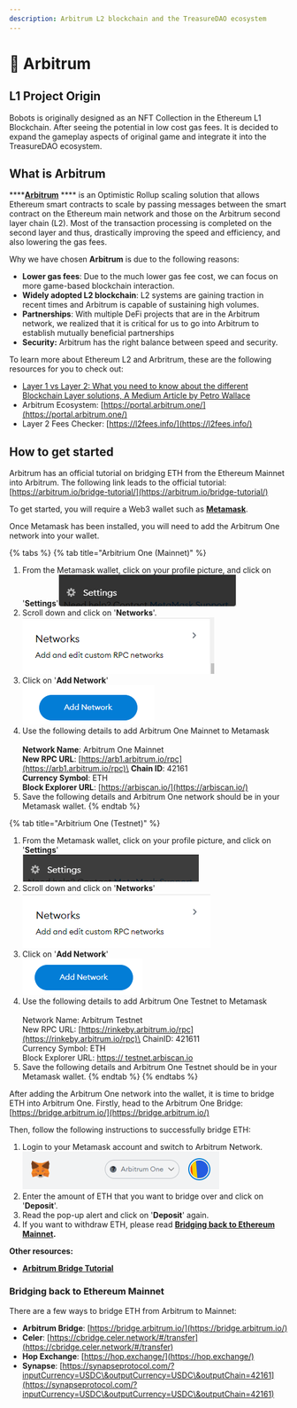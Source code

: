 ```yaml
---
description: Arbitrum L2 blockchain and the TreasureDAO ecosystem
---
```


# 🚧 Arbitrum

## L1 Project Origin

Bobots is originally designed as an NFT Collection in the Ethereum L1 Blockchain. After seeing the potential in low cost gas fees. It is decided to expand the gameplay aspects of original game and integrate it into the TreasureDAO ecosystem.

## **What is Arbitrum**

****[**Arbitrum**](https://arbitrum.io/) **** is an Optimistic Rollup scaling solution that allows Ethereum smart contracts to scale by passing messages between the smart contract on the Ethereum main network and those on the Arbitrum second layer chain (L2). Most of the transaction processing is completed on the second layer and thus, drastically improving the speed and efficiency, and also lowering the gas fees.

Why we have chosen **Arbitrum** is due to the following reasons:

* **Lower gas fees**: Due to the much lower gas fee cost, we can focus on more game-based blockchain interaction.
* **Widely adopted L2 blockchain**: L2 systems are gaining traction in recent times and Arbitrum is capable of sustaining high volumes.&#x20;
* **Partnerships**: With multiple DeFi projects that are in the Arbitrum network, we realized that it is critical for us to go into Arbitrum to establish mutually beneficial partnerships
* **Security:** Arbitrum has the right balance between speed and security.

To learn more about Ethereum L2 and Arbritrum, these are the following resources for you to check out:&#x20;

* [Layer 1 vs Layer 2: What you need to know about the different Blockchain Layer solutions, A Medium Article by Petro Wallace](https://medium.com/the-capital/layer-1-vs-layer-2-what-you-need-to-know-about-different-blockchain-layer-solutions-69f91904ce40)
* Arbitrum Ecosystem: [https://portal.arbitrum.one/](https://portal.arbitrum.one/)
* Layer 2 Fees Checker: [https://l2fees.info/](https://l2fees.info/)

## **How to get started**

Arbitrum has an official tutorial on bridging ETH from the Ethereum Mainnet into Arbitrum. The following link leads to the official tutorial: [https://arbitrum.io/bridge-tutorial/](https://arbitrum.io/bridge-tutorial/)

To get started, you will require a Web3 wallet such as [**Metamask**](https://metamask.io/).&#x20;

Once Metamask has been installed, you will need to add the Arbitrum One network into your wallet.&#x20;

{% tabs %}
{% tab title="Arbitrium One (Mainnet)" %}
1. From the Metamask wallet, click on your profile picture, and click on '**Settings**'![](<../.gitbook/assets/image (5) (1).png>)
2. Scroll down and click on '**Networks**'.\
   ![](<../.gitbook/assets/image (2).png>)
3. Click on '**Add Network**' \
   ![](<../.gitbook/assets/image (2) (1).png>)
4. Use the following details to add Arbitrum One Mainnet to Metamask \
   \
   **Network Name**: Arbitrum One Mainnet \
   **New RPC URL**: [https://arb1.arbitrum.io/rpc](https://arb1.arbitrum.io/rpc)\
   **Chain ID**: 42161\
   **Currency Symbol**: ETH\
   **Block Explorer URL**: [https://arbiscan.io/](https://arbiscan.io/)
5. Save the following details and Arbitrum One network should be in your Metamask wallet.
{% endtab %}

{% tab title="Arbitrium One (Testnet)" %}
1. From the Metamask wallet, click on your profile picture, and click on '**Settings**' \
   ![](<../.gitbook/assets/image (6) (1) (1) (1).png>)
2. Scroll down and click on '**Networks**'\
   ![](../.gitbook/assets/image.png)
3. Click on '**Add Network**'\
   ![](<../.gitbook/assets/image (1) (1).png>)
4. Use the following details to add Arbitrum One Testnet to Metamask \
   \
   Network Name: Arbitrum Testnet \
   New RPC URL: [https://rinkeby.arbitrum.io/rpc](https://rinkeby.arbitrum.io/rpc)\
   ChainID: 421611\
   Currency Symbol: ETH \
   Block Explorer URL: [https:// testnet.arbiscan.io](https://testnet.arbiscan.io)
5. Save the following details and Arbitrum One Testnet should be in your Metamask wallet.
{% endtab %}
{% endtabs %}

After adding the Arbitrum One network into the wallet, it is time to bridge ETH into Arbitrum One. Firstly, head to the Arbitrum One Bridge: [https://bridge.arbitrum.io/](https://bridge.arbitrum.io/)

Then, follow the following instructions to successfully bridge ETH:&#x20;

1. Login to your Metamask account and switch to Arbitrum Network. \
   ![](<../.gitbook/assets/image (4) (1) (1) (1).png>)
2. Enter the amount of ETH that you want to bridge over and click on '**Deposit**'.&#x20;
3. Read the pop-up alert and click on '**Deposit**' again.
4. If you want to withdraw ETH, please read [**Bridging back to Ethereum Mainnet**](arbitrum.md#how-to-get-started-1)**.**

**Other resources:**&#x20;

* ****[**Arbitrum Bridge Tutorial**](https://medium.com/wardenofficial/arbitrum-bridge-tutorial-9ad648b27b58)****

### **Bridging back to Ethereum Mainnet**

There are a few ways to bridge ETH from Arbitrum to Mainnet:&#x20;

* **Arbitrum Bridge**: [https://bridge.arbitrum.io/](https://bridge.arbitrum.io/)
* **Celer**: [https://cbridge.celer.network/#/transfer](https://cbridge.celer.network/#/transfer)
* **Hop Exchange**: [https://hop.exchange/](https://hop.exchange/)
* **Synapse**: [https://synapseprotocol.com/?inputCurrency=USDC\&outputCurrency=USDC\&outputChain=42161](https://synapseprotocol.com/?inputCurrency=USDC\&outputCurrency=USDC\&outputChain=42161)
